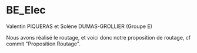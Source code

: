# BE_Elec
Valentin PIQUERAS et Solène DUMAS-GROLLIER
(Groupe E)


Nous avons réalisé le routage, et voici donc notre proposition de routage, cf commit "Proposition Routage".
